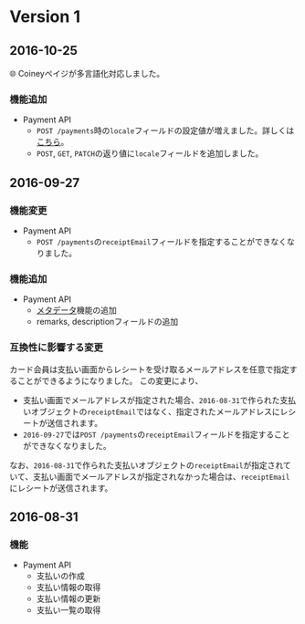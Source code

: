 # Version 1

## 2016-10-25

:globe_with_meridians: Coineyペイジが多言語化対応しました。

### 機能追加

- Payment API
  - `POST /payments`時の`locale`フィールドの設定値が増えました。詳しくは[こちら](/user-guide/locale.md)。
  - `POST`, `GET`, `PATCH`の返り値に`locale`フィールドを追加しました。

## 2016-09-27

### 機能変更

- Payment API
  - `POST /payments`の`receiptEmail`フィールドを指定することができなくなりました。

### 機能追加

- Payment API
  - [メタデータ](/api-spec/metadata.md)機能の追加
  - remarks, descriptionフィールドの追加

### 互換性に影響する変更

カード会員は支払い画面からレシートを受け取るメールアドレスを任意で指定することができるようになりました。
この変更により、
- 支払い画面でメールアドレスが指定された場合、`2016-08-31`で作られた支払いオブジェクトの`receiptEmail`ではなく、指定されたメールアドレスにレシートが送信されます。
- `2016-09-27`では`POST /payments`の`receiptEmail`フィールドを指定することができなくなりました。

なお、`2016-08-31`で作られた支払いオブジェクトの`receiptEmail`が指定されていて、支払い画面でメールアドレスが指定されなかった場合は、`receiptEmail`にレシートが送信されます。

## 2016-08-31

### 機能

- Payment API
  - 支払いの作成
  - 支払い情報の取得
  - 支払い情報の更新
  - 支払い一覧の取得
